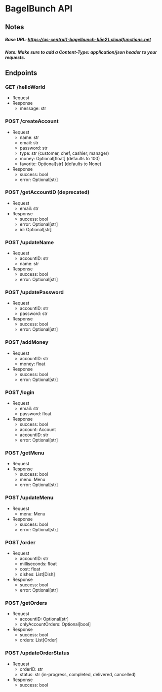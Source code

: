 # BagelBunch API

## Notes
##### Base URL: https://us-central1-bagelbunch-b5e21.cloudfunctions.net
##### Note: Make sure to add a Content-Type: application/json header to your requests.

## Endpoints

### GET /helloWorld
* Request
* Response
    * message: str
    
### POST /createAccount
* Request
    * name: str
    * email: str
    * password: str
    * type: str (customer, chef, cashier, manager)
    * money: Optional[float] (defaults to 100)
    * favorite: Optional[str] (defaults to None)
* Response
    * success: bool
    * error: Optional[str]
    
### POST /getAccountID (deprecated)
* Request
    * email: str
* Response
    * success: bool
    * error: Optional[str]
    * id: Optional[str]

### POST /updateName
* Request
    * accountID: str
    * name: str
* Response
    * success: bool
    * error: Optional[str]

### POST /updatePassword
* Request
    * accountID: str
    * password: str
* Response
    * success: bool
    * error: Optional[str]

### POST /addMoney
* Request
    * accountID: str
    * money: float
* Response
    * success: bool
    * error: Optional[str]

### POST /login
* Request
    * email: str
    * password: float
* Response
    * success: bool
    * account: Account
    * accountID: str
    * error: Optional[str]

### POST /getMenu
* Request
* Response
    * success: bool
    * menu: Menu
    * error: Optional[str]

### POST /updateMenu
* Request
    * menu: Menu
* Response
    * success: bool
    * error: Optional[str]

### POST /order
* Request
    * accountID: str
    * milliseconds: float
    * cost: float
    * dishes: List[Dish]
* Response
    * success: bool
    * error: Optional[str]

### POST /getOrders
* Request
    * accountID: Optional[str]
    * onlyAccountOrders: Optional[bool]
* Response
    * success: bool
    * orders: List[Order]

### POST /updateOrderStatus
* Request
    * orderID: str
    * status: str (in-progress, completed, delivered, cancelled)
* Response
    * success: bool